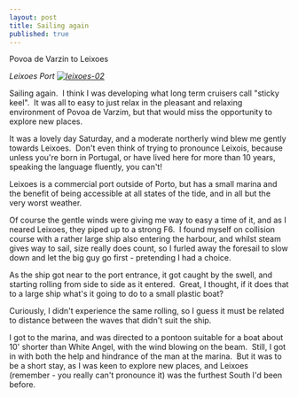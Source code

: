 ```yaml
---
layout: post
title: Sailing again
published: true
---
```


Povoa de Varzin to Leixoes

*Leixoes Port [![leixoes-02]({{site.baseurl}}/assets/leixoes-02.jpg)](http://digicasts.org/whiteangel/2012/12/sailing-again/leixoes-02/)*

Sailing again.  I think I was developing what long term cruisers call "sticky keel".  It was all to easy to just relax in the pleasant and relaxing environment of Povoa de Varzim, but that would miss the opportunity to explore new places.

It was a lovely day Saturday, and a moderate northerly wind blew me gently towards Leixoes.  Don't even think of trying to pronounce Leixois, because unless you're born in Portugal, or have lived here for more than 10 years, speaking the language fluently, you can't!

Leixoes is a commercial port outside of Porto, but has a small marina and the benefit of being accessible at all states of the tide, and in all but the very worst weather.

Of course the gentle winds were giving me way to easy a time of it, and as I neared Leixoes, they piped up to a strong F6.  I found myself on collision course with a rather large ship also entering the harbour, and whilst steam gives way to sail, size really does count, so I furled away the foresail to slow down and let the big guy go first - pretending I had a choice.

As the ship got near to the port entrance, it got caught by the swell, and starting rolling from side to side as it entered.  Great, I thought, if it does that to a large ship what's it going to do to a small plastic boat?

Curiously, I didn't experience the same rolling, so I guess it must be related to distance between the waves that didn't suit the ship.

I got to the marina, and was directed to a pontoon suitable for a boat about 10' shorter than White Angel, with the wind blowing on the beam.  Still, I got in with both the help and hindrance of the man at the marina.  But it was to be a short stay, as I was keen to explore new places, and Leixoes (remember - you really can't pronounce it) was the furthest South I'd been before.

 
